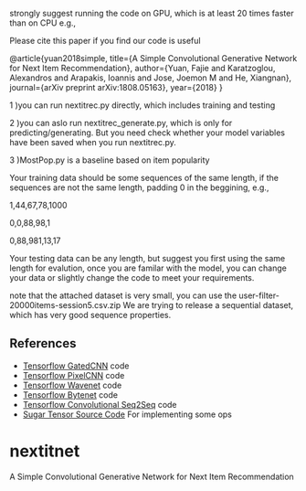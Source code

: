 
strongly suggest running the code on GPU, which is at least 20 times faster than on CPU
e.g.,


Please cite this paper if you find our code is useful

@article{yuan2018simple,
  title={A Simple Convolutional Generative Network for Next Item Recommendation},
  author={Yuan, Fajie and Karatzoglou, Alexandros and Arapakis, Ioannis and Jose, Joemon M and He, Xiangnan},
  journal={arXiv preprint arXiv:1808.05163},
  year={2018}
}


1 )you can run nextitrec.py directly, which includes training and testing

2 )you can aslo run nextitrec_generate.py, which is only for predicting/generating. But you need check whether your model 
variables have been saved when you run nextitrec.py. 

3 )MostPop.py is a baseline based on item popularity


Your training data should be some sequences of the same length, if the sequences are not the same length, padding 0 in the beggining, e.g.,

1,44,67,78,1000

0,0,88,98,1

0,88,981,13,17

Your testing data can be any length, but suggest you first using the same length for evalution, once you are familar with the model, you can change your data or slightly change the code to meet your requirements.


note that the attached dataset is very small, you can use the user-filter-20000items-session5.csv.zip 
We are trying to release a sequential dataset, which has very good sequence properties.


## References

- [Tensorflow GatedCNN][1] code
- [Tensorflow PixelCNN][2] code
- [Tensorflow Wavenet][3] code
- [Tensorflow Bytenet][4] code
- [Tensorflow Convolutional Seq2Seq][5] code
- [Sugar Tensor Source Code][6] For implementing some ops





[1]:https://github.com/anantzoid/Language-Modeling-GatedCNN

[2]:https://github.com/openai/pixel-cnn

[3]:https://github.com/ibab/tensorflow-wavenet

[4]:https://github.com/paarthneekhara/byteNet-tensorflow

[5]:https://github.com/tobyyouup/conv_seq2seq

[6]:https://github.com/buriburisuri/sugartensor

# nextitnet
A Simple Convolutional Generative Network for Next Item Recommendation

